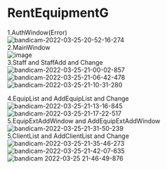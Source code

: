 # RentEquipmentG
1.AuthWindow(Error) <br>
![bandicam-2022-03-25-20-52-16-274](https://user-images.githubusercontent.com/98512811/160175789-5c3f3e1f-beef-4e08-ac2d-b928d88f2ad4.gif)<br>
2.MainWindow<br>
![image](https://user-images.githubusercontent.com/98512811/158655298-d0749f96-89dd-4192-9e6a-6e5879f00f5e.png)<br>
3.Staff and StaffAdd and Change<br>
![bandicam-2022-03-25-21-00-02-857](https://user-images.githubusercontent.com/98512811/160176658-dc1819b5-d48b-4d8d-9edb-885791d283f4.gif)<br>
![bandicam-2022-03-25-21-06-42-478](https://user-images.githubusercontent.com/98512811/160177495-13e63359-0ca1-49a4-8d91-af4171772397.gif)<br>
![bandicam-2022-03-25-21-10-31-280](https://user-images.githubusercontent.com/98512811/160177980-61031316-329c-414b-bed0-977d1a7a3ec1.gif)<br>

4.EquipList and AddEquipList and Change<br>
![bandicam-2022-03-25-21-13-16-845](https://user-images.githubusercontent.com/98512811/160178433-6b3e2340-4965-487f-8029-d685d21e9c75.gif)<br>
![bandicam-2022-03-25-21-17-22-517](https://user-images.githubusercontent.com/98512811/160179244-b9d98377-4bd6-4fcc-81bb-24d04852eb21.gif)<br>
5.EquipExtAddWindow and AddEquipExtAddWindow<br>
![bandicam-2022-03-25-21-31-50-239](https://user-images.githubusercontent.com/98512811/160181295-c93b310c-0fca-4530-8700-c75dbb996eac.gif)<br>
5.ClientList and AddClientList and Change<br>
![bandicam-2022-03-25-21-35-46-273](https://user-images.githubusercontent.com/98512811/160181608-8de06c2d-fe8c-4ed0-b09b-b7782a17c5fc.gif)<br>
![bandicam-2022-03-25-21-42-07-635](https://user-images.githubusercontent.com/98512811/160183312-5f5c3325-215d-4f97-9821-455412cc3568.gif)<br>
![bandicam 2022-03-25 21-46-49-876](https://user-images.githubusercontent.com/98512811/160183580-b52afc55-cd25-4815-bd74-bd08862d1053.gif)

